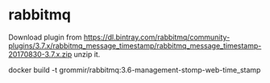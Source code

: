 # rabbitmq

Download plugin from https://dl.bintray.com/rabbitmq/community-plugins/3.7.x/rabbitmq_message_timestamp/rabbitmq_message_timestamp-20170830-3.7.x.zip
unzip it.

docker build -t grommir/rabbitmq:3.6-management-stomp-web-time_stamp
